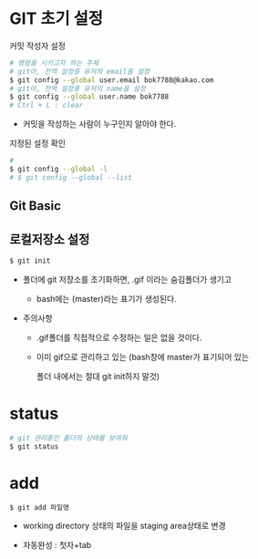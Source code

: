 # GIT 초기 설정

커밋 작성자 설정

```bash
# 명령을 시키고자 하는 주체
# git아, 전역 설정중 유저의 email을 설정
$ git config --global user.email bok7788@kakao.com
# git아, 전역 설정중 유저의 name을 설정
$ git config --global user.name bok7788
# Ctrl + L : clear
```

- 커밋을 작성하는 사람이 누구인지 알아야 한다.

지정된 설정 확인

```bash
# 
$ git config --global -l
# $ git config --global --list
```

## Git Basic

## 로컬저장소 설정

```bash
$ git init
```

- 폴더에 git 저장소를 초기화하면, .gif 이라는 숨김폴더가 생기고

  - bash에는 (master)라는 표기가 생성된다.

- 주의사항

  - .gif폴더를 직접적으로 수정하는 일은 없을 것이다.

  - 이미 gif으로 관리하고 있는 (bash창에 master가 표기되어 있는

    폴더 내에서는 절대 git init하지 말것)

# status

```bash
# git 관리중인 폴더의 상태를 보여줘
$ git status
```

# add

```bash
$ git add 파일명
```

- working directory 상태의 파일을  staging area상태로 변경

- 자동완성 : 첫자+tab





